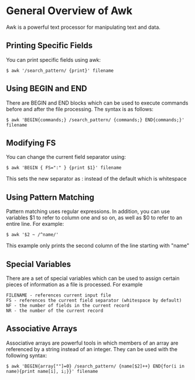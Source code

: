 General Overview of Awk
=======================

Awk is a powerful text processor for manipulating text and data.

Printing Specific Fields
------------------------
You can print specific fields using awk:

	$ awk '/search_pattern/ {print}' filename


Using BEGIN and END
-------------------
There are BEGIN and END blocks which can be used to execute commands before and after the file processing. The syntax is as follows:

	$ awk 'BEGIN{commands;} /search_pattern/ {commands;} END{commands;}' filename


Modifying FS
------------
You can change the current field separator using:

	$ awk 'BEGIN { FS=":" } {print $1}' filename

This sets the new separator as : instead of the default which is whitespace


Using Pattern Matching
----------------------

Pattern matching uses regular expressions. In addition, you can use variables $1 to refer to column one and so on, as well as $0 to refer to an entire line. For example:

	$ awk '$2 ~ /^name/'

This example only prints the second column of the line starting with "name"

Special Variables
-----------------
There are a set of special variables which can be used to assign certain pieces of information as a file is processed. For example

	FILENAME - references current input file
	FS - references the current field separator (whitespace by default)
	NF - the number of fields in the current record
	NR - the number of the current record


Associative Arrays
------------------
Associative arrays are powerful tools in which members of an array are referenced by a string instead of an integer. They can be used with the following syntax:

	$ awk 'BEGIN{array[""]=0} /search_pattern/ {name[$2]++} END{for(i in name){print name[i], i;}}' filename